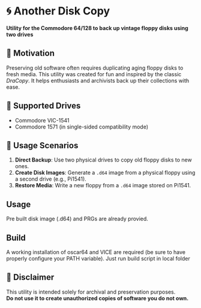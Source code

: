 # 🌀 Another Disk Copy  
**Utility for the Commodore 64/128 to back up vintage floppy disks using two drives**

## 🎯 Motivation  
Preserving old software often requires duplicating aging floppy disks to fresh media. This utility was created for fun and inspired by the classic *DraCopy*. It helps enthusiasts and archivists back up their collections with ease.

## 💾 Supported Drives  
- Commodore VIC-1541  
- Commodore 1571 (in single-sided compatibility mode)

## 🔧 Usage Scenarios  
1. **Direct Backup**: Use two physical drives to copy old floppy disks to new ones.  
2. **Create Disk Images**: Generate a `.d64` image from a physical floppy using a second drive (e.g., Pi1541).  
3. **Restore Media**: Write a new floppy from a `.d64` image stored on Pi1541.

## Usage
Pre built disk image (.d64) and PRGs are already provied.

## Build
A working installation of oscar64 and VICE are required (be sure to have properly configure your PATH variable).
Just run build script in local folder

## 🚫 Disclaimer  
This utility is intended solely for archival and preservation purposes.  
**Do not use it to create unauthorized copies of software you do not own.**
